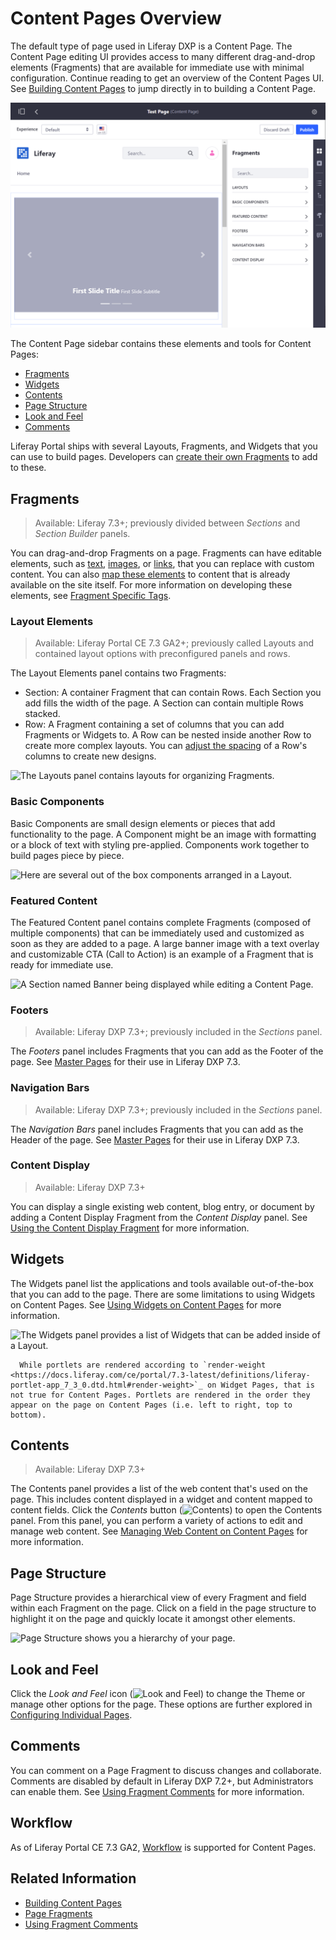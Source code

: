 # Content Pages Overview

The default type of page used in Liferay DXP is a Content Page. The Content Page editing UI provides access to many different drag-and-drop elements (Fragments) that are available for immediate use with minimal configuration. Continue reading to get an overview of the Content Pages UI. See [Building Content Pages](./building-content-pages.md) to jump directly in to building a Content Page.

![Using the Content Page sidebar to add elements to the page.](./content-pages-overview/images/14.png)

The Content Page sidebar contains these elements and tools for Content Pages:

* [Fragments](#fragments)
* [Widgets](#widgets)
* [Contents](#contents)
* [Page Structure](#page-structure)
* [Look and Feel](#look-and-feel)
* [Comments](#comments)

Liferay Portal ships with several Layouts, Fragments, and Widgets that you can use to build pages. Developers can [create their own Fragments](./README.md#dev-guide) to add to these.

## Fragments

<!-- ```note::
   Available in Liferay DXP 7.3+. This panel was previously divided between the *Sections* and *Section Builder* panels.
``` -->

> Available: Liferay 7.3+; previously divided between *Sections* and *Section Builder* panels.

You can drag-and-drop Fragments on a page. Fragments can have editable elements, such as [text](./building-content-pages.md#editing-text), [images](./building-content-pages.md#editing-an-image), or [links](./building-content-pages.md#editing-a-hyperlink), that you can replace with custom content. You can also [map these elements](./building-content-pages.md#mapping-content) to content that is already available on the site itself. For more information on developing these elements, see [Fragment Specific Tags](./README.md#using-fragments).

### Layout Elements

<!-- ```note::
  In Liferay Portal CE 7.3 GA2+ this panel is called Layout Elements. Previously this panel was called Layouts and contained layout options with preconfigured panels and rows.
``` -->

> Available: Liferay Portal CE 7.3 GA2+; previously called Layouts and contained layout options with preconfigured panels and rows.

The Layout Elements panel contains two Fragments:

* Section: A container Fragment that can contain Rows. Each Section you add fills the width of the page. A Section can contain multiple Rows stacked.
* Row: A Fragment containing a set of columns that you can add Fragments or Widgets to. A Row can be nested inside another Row to create more complex layouts. You can [adjust the spacing](./building-content-pages.md#configuring-a-row-s-columns) of a Row's columns to create new designs.

![The Layouts panel contains layouts for organizing Fragments.](content-pages-overview/images/16.png)

### Basic Components

Basic Components are small design elements or pieces that add functionality to the page. A Component might be an image with formatting or a block of text with styling pre-applied. Components work together to build pages piece by piece.

![Here are several out of the box components arranged in a Layout.](./content-pages-overview/images/05.png)

### Featured Content

The Featured Content panel contains complete Fragments (composed of multiple components) that can be immediately used and customized as soon as they are added to a page. A large banner image with a text overlay and customizable CTA (Call to Action) is an example of a Fragment that is ready for immediate use.
<!-- An image with better text contrast would probably be a better example here - to help the image / text / CTA button stand out from one another more. -->
![A Section named Banner being displayed while editing a Content Page.](./content-pages-overview/images/01.png)

### Footers

<!-- ```note::
   Available in Liferay DXP 7.3+. These Fragments were previously included in the *Sections* panel.
``` -->

> Available: Liferay DXP 7.3+; previously included in the *Sections* panel.

The *Footers* panel includes Fragments that you can add as the Footer of the page. See [Master Pages](../defining-headers-and-footers/master-page-templates.md) for their use in Liferay DXP 7.3.

### Navigation Bars

<!-- ```note::
   Available in Liferay DXP 7.3+. These Fragments were previously included in the *Sections* panel.
``` -->

> Available: Liferay DXP 7.3+; previously included in the *Sections* panel.

The *Navigation Bars* panel includes Fragments that you can add as the Header of the page. See [Master Pages](../defining-headers-and-footers/master-page-templates.md) for their use in Liferay DXP 7.3.

### Content Display

<!-- ```note::
   Available in Liferay DXP 7.3+.
``` -->

> Available: Liferay DXP 7.3+

You can display a single existing web content, blog entry, or document by adding a Content Display Fragment from the *Content Display* panel. See [Using the Content Display Fragment](./README.md#using-fragments) for more information.

## Widgets

The Widgets panel list the applications and tools available out-of-the-box that you can add to the page. There are some limitations to using Widgets on Content Pages. See [Using Widgets on Content Pages](./using-widgets-on-a-content-page.md) for more information.

![The Widgets panel provides a list of Widgets that can be added inside of a Layout.](./content-pages-overview/images/06.png)

```note::
  While portlets are rendered according to `render-weight <https://docs.liferay.com/ce/portal/7.3-latest/definitions/liferay-portlet-app_7_3_0.dtd.html#render-weight>`_ on Widget Pages, that is not true for Content Pages. Portlets are rendered in the order they appear on the page on Content Pages (i.e. left to right, top to bottom).
```

## Contents

<!-- ```note::
   Available in Liferay DXP 7.3+
``` -->

> Available: Liferay DXP 7.3+

The Contents panel provides a list of the web content that's used on the page. This includes content displayed in a widget and content mapped to content fields. Click the *Contents* button (![Contents](../../../images/icon-contents.png)) to open the Contents panel. From this panel, you can perform a variety of actions to edit and manage web content. See [Managing Web Content on Content Pages](./managing-web-content-on-content-pages.md) for more information.

## Page Structure

Page Structure provides a hierarchical view of every Fragment and field within each Fragment on the page. Click on a field in the page structure to highlight it on the page and quickly locate it amongst other elements.

![Page Structure shows you a hierarchy of your page.](./content-pages-overview/images/08.png)

## Look and Feel

Click the *Look and Feel* icon (![Look and Feel](../../../images/icon-look-and-feel.png)) to change the Theme or manage other options for the page. These options are further explored in [Configuring Individual Pages](../page-settings/configuring-individual-pages.md#look-and-feel).

## Comments

You can comment on a Page Fragment to discuss changes and collaborate. Comments are disabled by default in Liferay DXP 7.2+, but Administrators can enable them. See [Using Fragment Comments](./using-fragment-comments.md) for more information.

## Workflow

As of Liferay Portal CE 7.3 GA2, [Workflow](../../../process-automation/workflow/user-guide/introduction-to-workflow.md) is supported for Content Pages.

## Related Information

* [Building Content Pages](./building-content-pages.md)
* [Page Fragments](./README.md#using-fragments)
* [Using Fragment Comments](./using-fragment-comments.md)
